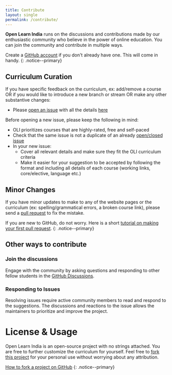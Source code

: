 ```yaml
---
title: Contribute
layout: single
permalink: /contribute/
---
```

**Open Learn India** runs on the discussions and contributions made by our enthusiastic community who believe in the power of online education. You can join the community and contribute in multiple ways.

Create a [GitHub account](https://github.com/join) if you don't already have one. This will come in handy.
{: .notice--primary}

## Curriculum Curation
If you have specific feedback on the curriculum, ex: add/remove a course
OR if you would like to introduce a new branch or stream OR make any other substantive changes:
- Please [open an issue](https://help.github.com/articles/creating-an-issue/) with all the details [here](https://github.com/openlearnindia/openlearnindia.github.io/issues/new/choose)

Before opening a new issue, please keep the following in mind:
- OLI prioritizes courses that are highly-rated, free and self-paced
- Check that the same issue is not a duplicate of an already [open/closed issue](https://github.com/openlearnindia/openlearnindia.github.io/issues)
- In your new issue:
    * Cover all relevant details and make sure they fit the OLI curriculum criteria
    * Make it easier for your suggestion to be accepted by following the format and including all details of each course (working links, core/elective, language etc.)

## Minor Changes
If you have minor updates to make to any of the website pages or the curriculum (ex: spelling/grammatical errors, a broken course link), please send a [pull request](https://docs.github.com/en/free-pro-team@latest/github/collaborating-with-issues-and-pull-requests) to fix the mistake. 

If you are new to GitHub, do not worry. Here is a short [tutorial on making your first pull request](https://www.freecodecamp.org/news/how-to-make-your-first-pull-request-on-github-3/).
{: .notice--primary}

## Other ways to contribute
### Join the discussions
Engage with the community by asking questions and responding to other fellow students in the [GitHub Discussions](https://github.com/openlearnindia/openlearnindia.github.io/discussions).
### Responding to Issues
Resolving issues require active community members to read and respond to the suggestions. The discussions and reactions to the issue allows the maintainers to prioritize and improve the project.

# License & Usage
Open Learn India is an open-source project with no strings attached. You are free to further customize the curriculum for yourself. Feel free to [fork this project](https://github.com/openlearnindia/openlearnindia.github.io) for your personal use without worrying about any attribution.

[How to fork a project on GitHub](https://help.github.com/articles/fork-a-repo/)
{: .notice--primary}